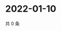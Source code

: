 # 2022-01-10

共 0 条

<!-- BEGIN WEIBO -->
<!-- 最后更新时间 Mon Jan 10 2022 01:13:19 GMT+0800 (China Standard Time) -->

<!-- END WEIBO -->

